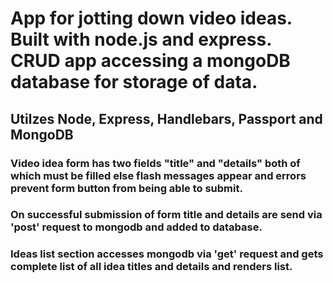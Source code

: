 # App for jotting down video ideas. Built with node.js and express. CRUD app accessing a mongoDB database for storage of data.

## Utilzes Node, Express, Handlebars, Passport and MongoDB

### Video idea form has two fields "title" and "details" both of which must be filled else flash messages appear and errors prevent form button from being able to submit.

### On successful submission of form title and details are send via 'post' request to mongodb and added to database.

### Ideas list section accesses mongodb via 'get' request and gets complete list of all idea titles and details and renders list.  